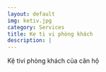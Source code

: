 ```yaml
---
layout: default
img: ketiv.jpg
category: Services
title: Ke ti vi phòng khách
description: |
---
```

  Kệ tivi phòng khách của căn hộ